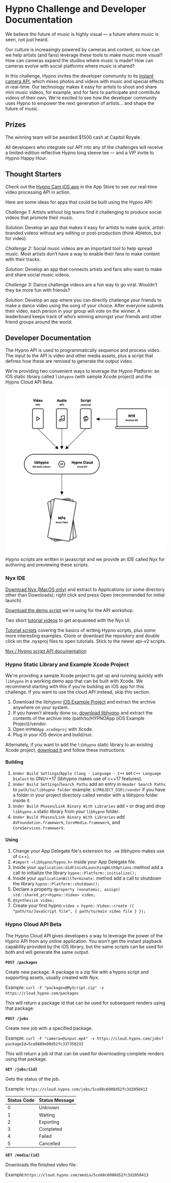 # Hypno Challenge and Developer Documentation

We believe the future of music is highly visual — a future where music is seen, not just heard.

Our culture is increasingly powered by cameras and content, so how can we help artists \(and fans\) leverage these tools to make music more visual? How can cameras expand the studios where music is made? How can cameras evolve with social platforms where music is shared?

In this challenge, Hypno invites the developer community to its [instant camera API](https://instant.hypno.com/), which mixes photos and videos with music and special effects in real-time. Our technology makes it easy for artists to shoot and share mini music videos, for example, and for fans to participate and contribute videos of their own. We're excited to see how the developer community uses Hypno to empower the next generation of artists... and shape the future of music.

## Prizes

The winning team will be awarded $1500 cash at Capitol Royale.

All developers who integrate our API into any of the challenges will receive a limited-edition reflective Hypno long sleeve tee  — and a VIP invite to Hypno Happy Hour.

## Thought Starters

Check out the [Hypno Cam iOS app](https://apps.apple.com/us/app/hypno-cam/id1249059769) in the App Store to see our real-time video processing API in action.

Here are some ideas for apps that could be built using the Hypno API:

_Challenge 1:_ Artists without big teams find it challenging to produce social videos that promote their music.

_Solution:_ Develop an app that makes it easy for artists to make quick, artist-branded videos without any editing or post-production \(think Ableton, but for video\).

_Challenge 2:_ Social music videos are an important tool to help spread music. Most artists don’t have a way to enable their fans to make content with their tracks.

_Solution:_ Develop an app that connects artists and fans who want to make and share social music videos.

_Challenge 3:_ Dance challenge videos are a fun way to go viral. Wouldn’t they be more fun with friends?

_Solution:_ Develop an app where you can directly challenge your friends to make a dance video using the song of your choice. After everyone submits their video, each person in your group will vote on the winner. A leaderboard keeps track of who’s winning amongst your friends and other friend groups around the world.

## Developer Documentation

The Hypno API is used to programmatically sequence and process video. The input to the API is video and other media assets, plus a script that defines how these are remixed to generate the output video.

We're providing two convenient ways to leverage the Hypno Platform: an iOS static library called `libhypno` \(with sample Xcode project\) and the Hypno Cloud API Beta.

![](../.gitbook/assets/messages-image-19917885.jpeg)

Hypno scripts are written in javascript and we provide an IDE called Nyx for authoring and previewing these scripts.

### Nyx IDE

[Download Nyx \(MacOS only\)](https://pro.hypno.com/r/nyx-hackathon) and extract to Applications \(or some directory other than Downloads\); right click and press Open \(recommended for initial launch\).

[Download the demo script](https://cl.ly/c6c67a5a09b7/download/capitol-royale.zip) we're using for the API workshop.

Two short [tutorial videos](https://instant.hypno.com/tutorials) to get acquainted with the Nyx UI. 

[Tutorial scripts](https://github.com/HYPERHYPER/nyx-tutorials/tree/master/api-v2) covering the basics of writing Hypno scripts, plus some more interesting examples. Clone or download the repository and double click on the .nyxproj files to open tutorials. Stick to the newer api-v2 scripts.

[Nyx / Hypno script API documentation](https://hackathon.hypno.com/hypno/doc/modules/_hypno_.hypno.html)

### Hypno Static Library and Example Xcode Project

We're providing a sample Xcode project to get up and running quickly with `libhypno` in a working demo app that can be built with Xcode. We recommend starting with this if you're building an iOS app for this challenge. If you want to use the cloud API instead, skip this section.

1. Download the libhypno [iOS Example Project](http://pro.hypno.com/r/hackathon-sample-project) and extract the archive anywhere on your system.  
2. If you haven’t already done so, [download libhypno](http://pro.hypno.com/r/hackathon-libhypno) and extract the contents of the archive into /path/to/HYPNOApp \(iOS Example Project\)/vendor.  
3. Open `HYPNOApp.xcodeproj` with Xcode.  
4. Plug in your iOS device and build/run.

Alternately, if you want to add the `libhypno` static library to an existing Xcode project, [download it](http://pro.hypno.com/r/hackathon-libhypno) and follow these instructions:

#### Building

1. `Under Build Settings`/`Apple Clang - Language - C++` set `C++ Language Dialect` to GNU++17 \(libhypno makes use of c++17 features\).
2. `Under Build Settings`/`Search Paths` add an entry in `Header Search Paths` to `path/to/libhypno folder` example: `$(PROJECT_DIR)/vendor` if you have a folder in your project directory called vendor with a libhypno folder inside it.
3. `Under Build Phases`/`Link Binary With Libraries` add `+` or drag and drop `libhypno.a` static library from your `libhypno` folder.
4. `Under Build Phases`/`Link Binary With Libraries` add `AVFoundation.framework`, `CoreMedia.framework`, and `CoreServices.framework`.

#### Using

1. Change your App Delegate file's extension too `.mm` \(libhypno makes use of c++\).
2. `#import <libhypno/hypno.h>` inside your App Delegate file.
3. Inside your `application:didFinishLaunchingWithOptions:`method add a call to initialize the library `hypno::Platform::initialize();`
4. Inside your `applicationWillTerminate:` method add a call to shutdown the library `hypno::Platform::shutdown();`
5. Declare a property `@property (nonatomic, assign) std::shared_ptr<hypno::Video> video;`
6. `@synthesize video;`
7. Create your first hypno `video = hypno::Video::create ({ "path/to/JavaScript file", { path/to/main video file } });`

### Hypno Cloud API Beta

The Hypno Cloud API gives developers a way to leverage the power of the Hypno API from any online application. You won't get the instant playback capability provided by the iOS library, but the same scripts can be used for both and will generate the same output.

**`POST /packages`**

Create new package. A package is a zip file with a hypno script and supporting assets, usually created with Nyx.

Example: `curl -F "package=@MyScript.zip" -v https://cloud.hypno.com/packages`

This will return a package id that can be used for subsequent renders using that package.

**`POST /jobs`**

Create new job with a specified package.

Example: `curl -F "camera=@input.mp4" -v https://cloud.hypno.com/jobs?packageId=5ce8889e08d52fc337350233`

This will return a job id that can be used for downloading complete renders using that package.

**`GET /jobs/{id}`**

Gets the status of the job.

Example: `https://cloud.hypno.com/jobs/5ce88c6008d52fc3d2050413`

| Status Code | Status Message |
| :--- | :--- |
| 0 | Unknown |
| 1 | Waiting |
| 2 | Exporting |
| 3 | Completed |
| 4 | Failed |
| 5 | Cancelled |

**`GET /media/{id}`**

Downloads the finished video file.

Example:`https://cloud.hypno.com/media/5ce88c6008d52fc3d2050413`


